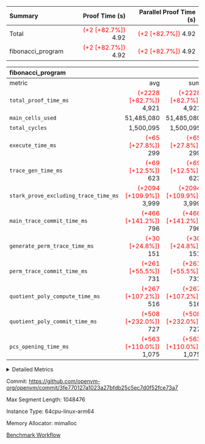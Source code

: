 | Summary | Proof Time (s) | Parallel Proof Time (s) |
|:---|---:|---:|
| Total | <span style='color: red'>(+2 [+82.7%])</span> 4.92 | <span style='color: red'>(+2 [+82.7%])</span> 4.92 |
| fibonacci_program | <span style='color: red'>(+2 [+82.7%])</span> 4.92 | <span style='color: red'>(+2 [+82.7%])</span> 4.92 |


| fibonacci_program |||||
|:---|---:|---:|---:|---:|
|metric|avg|sum|max|min|
| `total_proof_time_ms ` | <span style='color: red'>(+2228 [+82.7%])</span> 4,921 | <span style='color: red'>(+2228 [+82.7%])</span> 4,921 | <span style='color: red'>(+2228 [+82.7%])</span> 4,921 | <span style='color: red'>(+2228 [+82.7%])</span> 4,921 |
| `main_cells_used     ` |  51,485,080 |  51,485,080 |  51,485,080 |  51,485,080 |
| `total_cycles        ` |  1,500,095 |  1,500,095 |  1,500,095 |  1,500,095 |
| `execute_time_ms     ` | <span style='color: red'>(+65 [+27.8%])</span> 299 | <span style='color: red'>(+65 [+27.8%])</span> 299 | <span style='color: red'>(+65 [+27.8%])</span> 299 | <span style='color: red'>(+65 [+27.8%])</span> 299 |
| `trace_gen_time_ms   ` | <span style='color: red'>(+69 [+12.5%])</span> 623 | <span style='color: red'>(+69 [+12.5%])</span> 623 | <span style='color: red'>(+69 [+12.5%])</span> 623 | <span style='color: red'>(+69 [+12.5%])</span> 623 |
| `stark_prove_excluding_trace_time_ms` | <span style='color: red'>(+2094 [+109.9%])</span> 3,999 | <span style='color: red'>(+2094 [+109.9%])</span> 3,999 | <span style='color: red'>(+2094 [+109.9%])</span> 3,999 | <span style='color: red'>(+2094 [+109.9%])</span> 3,999 |
| `main_trace_commit_time_ms` | <span style='color: red'>(+466 [+141.2%])</span> 796 | <span style='color: red'>(+466 [+141.2%])</span> 796 | <span style='color: red'>(+466 [+141.2%])</span> 796 | <span style='color: red'>(+466 [+141.2%])</span> 796 |
| `generate_perm_trace_time_ms` | <span style='color: red'>(+30 [+24.8%])</span> 151 | <span style='color: red'>(+30 [+24.8%])</span> 151 | <span style='color: red'>(+30 [+24.8%])</span> 151 | <span style='color: red'>(+30 [+24.8%])</span> 151 |
| `perm_trace_commit_time_ms` | <span style='color: red'>(+261 [+55.5%])</span> 731 | <span style='color: red'>(+261 [+55.5%])</span> 731 | <span style='color: red'>(+261 [+55.5%])</span> 731 | <span style='color: red'>(+261 [+55.5%])</span> 731 |
| `quotient_poly_compute_time_ms` | <span style='color: red'>(+267 [+107.2%])</span> 516 | <span style='color: red'>(+267 [+107.2%])</span> 516 | <span style='color: red'>(+267 [+107.2%])</span> 516 | <span style='color: red'>(+267 [+107.2%])</span> 516 |
| `quotient_poly_commit_time_ms` | <span style='color: red'>(+508 [+232.0%])</span> 727 | <span style='color: red'>(+508 [+232.0%])</span> 727 | <span style='color: red'>(+508 [+232.0%])</span> 727 | <span style='color: red'>(+508 [+232.0%])</span> 727 |
| `pcs_opening_time_ms ` | <span style='color: red'>(+563 [+110.0%])</span> 1,075 | <span style='color: red'>(+563 [+110.0%])</span> 1,075 | <span style='color: red'>(+563 [+110.0%])</span> 1,075 | <span style='color: red'>(+563 [+110.0%])</span> 1,075 |



<details>
<summary>Detailed Metrics</summary>

| group | num_segments | keygen_time_ms | commit_exe_time_ms |
| --- | --- | --- | --- |
| fibonacci_program | 1 | 390 | 6 | 

| group | air_name | quotient_deg | interactions | constraints |
| --- | --- | --- | --- | --- |
| fibonacci_program | AccessAdapterAir<16> | 4 | 5 | 11 | 
| fibonacci_program | AccessAdapterAir<2> | 4 | 5 | 11 | 
| fibonacci_program | AccessAdapterAir<32> | 4 | 5 | 11 | 
| fibonacci_program | AccessAdapterAir<4> | 4 | 5 | 11 | 
| fibonacci_program | AccessAdapterAir<64> | 4 | 5 | 11 | 
| fibonacci_program | AccessAdapterAir<8> | 4 | 5 | 11 | 
| fibonacci_program | BitwiseOperationLookupAir<8> | 2 | 2 | 4 | 
| fibonacci_program | MemoryMerkleAir<8> | 4 | 4 | 38 | 
| fibonacci_program | PersistentBoundaryAir<8> | 4 | 3 | 5 | 
| fibonacci_program | PhantomAir | 4 | 3 | 4 | 
| fibonacci_program | Poseidon2PeripheryAir<BabyBearParameters>, 1> | 2 | 1 | 286 | 
| fibonacci_program | ProgramAir | 1 | 1 | 4 | 
| fibonacci_program | RangeTupleCheckerAir<2> | 1 | 1 | 4 | 
| fibonacci_program | Rv32HintStoreAir | 4 | 19 | 21 | 
| fibonacci_program | VariableRangeCheckerAir | 1 | 1 | 4 | 
| fibonacci_program | VmAirWrapper<Rv32BaseAluAdapterAir, BaseAluCoreAir<4, 8> | 4 | 19 | 30 | 
| fibonacci_program | VmAirWrapper<Rv32BaseAluAdapterAir, LessThanCoreAir<4, 8> | 4 | 17 | 35 | 
| fibonacci_program | VmAirWrapper<Rv32BaseAluAdapterAir, ShiftCoreAir<4, 8> | 4 | 23 | 84 | 
| fibonacci_program | VmAirWrapper<Rv32BranchAdapterAir, BranchEqualCoreAir<4> | 4 | 11 | 17 | 
| fibonacci_program | VmAirWrapper<Rv32BranchAdapterAir, BranchLessThanCoreAir<4, 8> | 4 | 13 | 32 | 
| fibonacci_program | VmAirWrapper<Rv32CondRdWriteAdapterAir, Rv32JalLuiCoreAir> | 4 | 10 | 15 | 
| fibonacci_program | VmAirWrapper<Rv32JalrAdapterAir, Rv32JalrCoreAir> | 4 | 16 | 16 | 
| fibonacci_program | VmAirWrapper<Rv32LoadStoreAdapterAir, LoadSignExtendCoreAir<4, 8> | 4 | 18 | 21 | 
| fibonacci_program | VmAirWrapper<Rv32LoadStoreAdapterAir, LoadStoreCoreAir<4> | 4 | 17 | 27 | 
| fibonacci_program | VmAirWrapper<Rv32MultAdapterAir, DivRemCoreAir<4, 8> | 4 | 25 | 72 | 
| fibonacci_program | VmAirWrapper<Rv32MultAdapterAir, MulHCoreAir<4, 8> | 4 | 24 | 23 | 
| fibonacci_program | VmAirWrapper<Rv32MultAdapterAir, MultiplicationCoreAir<4, 8> | 4 | 19 | 13 | 
| fibonacci_program | VmAirWrapper<Rv32RdWriteAdapterAir, Rv32AuipcCoreAir> | 4 | 11 | 12 | 
| fibonacci_program | VmConnectorAir | 4 | 3 | 8 | 

| group | air_name | segment | rows | prep_cols | perm_cols | main_cols | cells |
| --- | --- | --- | --- | --- | --- | --- | --- |
| fibonacci_program | AccessAdapterAir<8> | 0 | 32 |  | 12 | 17 | 928 | 
| fibonacci_program | BitwiseOperationLookupAir<8> | 0 | 65,536 | 3 | 8 | 2 | 655,360 | 
| fibonacci_program | MemoryMerkleAir<8> | 0 | 256 |  | 12 | 32 | 11,264 | 
| fibonacci_program | PersistentBoundaryAir<8> | 0 | 32 |  | 8 | 20 | 896 | 
| fibonacci_program | PhantomAir | 0 | 2 |  | 8 | 6 | 28 | 
| fibonacci_program | Poseidon2PeripheryAir<BabyBearParameters>, 1> | 0 | 256 |  | 8 | 300 | 78,848 | 
| fibonacci_program | ProgramAir | 0 | 4,096 |  | 8 | 10 | 73,728 | 
| fibonacci_program | RangeTupleCheckerAir<2> | 0 | 524,288 | 2 | 8 | 1 | 4,718,592 | 
| fibonacci_program | Rv32HintStoreAir | 0 | 4 |  | 24 | 32 | 224 | 
| fibonacci_program | VariableRangeCheckerAir | 0 | 262,144 | 2 | 8 | 1 | 2,359,296 | 
| fibonacci_program | VmAirWrapper<Rv32BaseAluAdapterAir, BaseAluCoreAir<4, 8> | 0 | 1,048,576 |  | 28 | 36 | 67,108,864 | 
| fibonacci_program | VmAirWrapper<Rv32BaseAluAdapterAir, LessThanCoreAir<4, 8> | 0 | 524,288 |  | 24 | 37 | 31,981,568 | 
| fibonacci_program | VmAirWrapper<Rv32BranchAdapterAir, BranchEqualCoreAir<4> | 0 | 262,144 |  | 16 | 26 | 11,010,048 | 
| fibonacci_program | VmAirWrapper<Rv32BranchAdapterAir, BranchLessThanCoreAir<4, 8> | 0 | 4 |  | 20 | 32 | 208 | 
| fibonacci_program | VmAirWrapper<Rv32CondRdWriteAdapterAir, Rv32JalLuiCoreAir> | 0 | 131,072 |  | 16 | 18 | 4,456,448 | 
| fibonacci_program | VmAirWrapper<Rv32JalrAdapterAir, Rv32JalrCoreAir> | 0 | 16 |  | 20 | 28 | 768 | 
| fibonacci_program | VmAirWrapper<Rv32LoadStoreAdapterAir, LoadStoreCoreAir<4> | 0 | 16 |  | 28 | 40 | 1,088 | 
| fibonacci_program | VmAirWrapper<Rv32RdWriteAdapterAir, Rv32AuipcCoreAir> | 0 | 8 |  | 16 | 21 | 296 | 
| fibonacci_program | VmConnectorAir | 0 | 2 | 1 | 8 | 4 | 24 | 

| group | segment | trace_gen_time_ms | total_proof_time_ms | total_cycles | total_cells | stark_prove_excluding_trace_time_ms | quotient_poly_compute_time_ms | quotient_poly_commit_time_ms | perm_trace_commit_time_ms | pcs_opening_time_ms | main_trace_commit_time_ms | main_cells_used | generate_perm_trace_time_ms | execute_time_ms |
| --- | --- | --- | --- | --- | --- | --- | --- | --- | --- | --- | --- | --- | --- | --- |
| fibonacci_program | 0 | 623 | 4,921 | 1,500,095 | 122,458,476 | 3,999 | 516 | 727 | 731 | 1,075 | 796 | 51,485,080 | 151 | 299 | 

</details>


Commit: https://github.com/openvm-org/openvm/commit/3fe770127a1023a27bfdb25c5ec7d0f52fce73a7

Max Segment Length: 1048476

Instance Type: 64cpu-linux-arm64

Memory Allocator: mimalloc

[Benchmark Workflow](https://github.com/openvm-org/openvm/actions/runs/13908477001)

